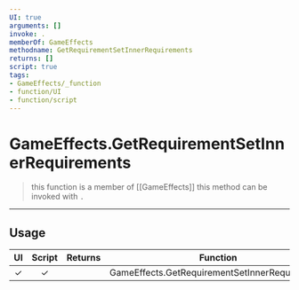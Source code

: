 ```yaml
---
UI: true
arguments: []
invoke: .
memberOf: GameEffects
methodname: GetRequirementSetInnerRequirements
returns: []
script: true
tags:
- GameEffects/_function
- function/UI
- function/script
---
```

# GameEffects.GetRequirementSetInnerRequirements
> this function is a member of [[GameEffects]]
> this method can be invoked with `.`
-----
## Usage
|  UI | Script | Returns | Function | Arguments |
|:---:|:------:|-------:|:--------:|:---------|
|✓|✓||GameEffects.GetRequirementSetInnerRequirements||
